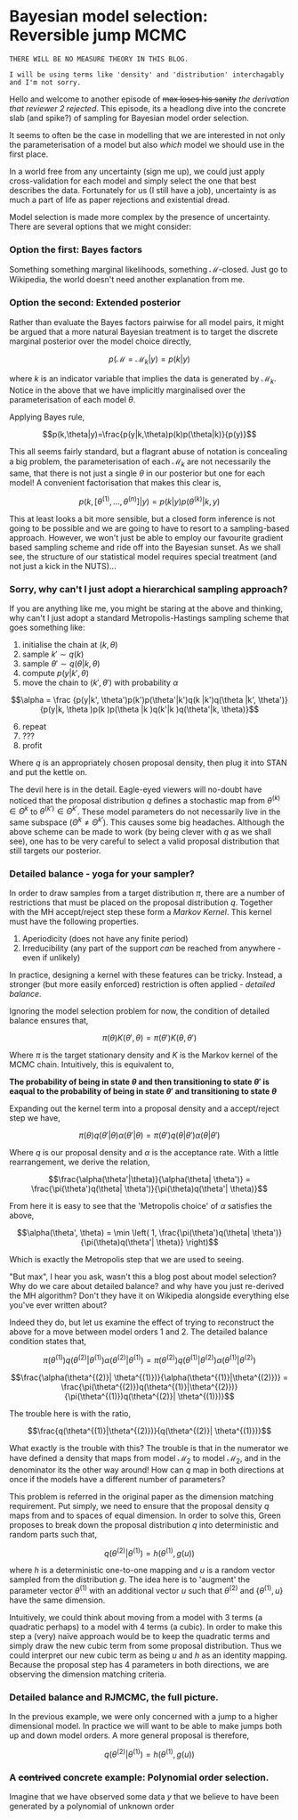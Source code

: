 # Bayesian model selection: Reversible jump MCMC

    THERE WILL BE NO MEASURE THEORY IN THIS BLOG.

    I will be using terms like 'density' and 'distribution' interchagably and I'm not sorry. 

Hello and welcome to another episode of <s>max loses his sanity</s> *the derivation that reviewer 2 rejected*. This episode, its a headlong dive into the concrete slab (and spike?) of sampling for Bayesian model order selection.

It seems to often be the case in modelling that we are interested in not only the parameterisation of a model but also *which* model we should use in the first place. 

In a world free from any uncertainty (sign me up), we could just apply cross-validation for each model and simply select the one that best describes the data. Fortunately for us (I still have a job), uncertainty is as much a part of life as paper rejections and existential dread.  

Model selection is made more complex by the presence of uncertainty. There are several options that we might consider:

### Option the first: Bayes factors

Something something marginal likelihoods, something $\mathcal{M}$-closed. Just go to Wikipedia, the world doesn't need another explanation from me.

### Option the second: Extended posterior

Rather than evaluate the Bayes factors pairwise for all model pairs, it might be argued that a more natural Bayesian treatment is to target the discrete marginal posterior over the model choice directly,

$$p(\mathcal{M} = \mathcal{M}_k|y) = p(k|y)$$

where $k$ is an indicator variable that implies the data is generated by $\mathcal{M}_k$. Notice in the above that we have implicitly marginalised over the parameterisation of each model $\theta$.

Applying Bayes rule,

$$p(k,\theta|y)=\frac{p(y|k,\theta)p(k)p(\theta|k)}{p(y)}$$

This all seems fairly standard, but a flagrant abuse of notation is concealing a big problem, the parameterisation of each $\mathcal{M}_k$ are not necessarily the same, that there is not just a single $\theta$ in our posterior but one for each model! A convenient factorisation that makes this clear is,

$$p(k, [\theta^{(1)}, ...,\theta^{(n)}]|y) = p(k|y)p(\theta^{(k)}|k,y)$$

This at least looks a bit more sensible, but a closed form inference is not going to be possible and we are going to have to resort to a sampling-based approach. However, we won't just be able to employ our favourite gradient based sampling scheme and ride off into the Bayesian sunset. As we shall see, the structure of our statistical model requires special treatment (and not just a kick in the NUTS)...

### Sorry, why can't I just adopt a hierarchical sampling approach?

If you are anything like me, you might be staring at the above and thinking, why can't I just adopt a standard Metropolis-Hastings sampling scheme that goes something like:

1) initialise the chain at ($k, \theta$) 
1) sample $k'\sim q(k)$
2) sample $\theta' \sim q(\theta|k, \theta)$
3) compute $p(y|k', \theta)$
5) move the chain to ($k', \theta'$) with probability $\alpha$ 

$$\alpha = \frac
{p(y|k', \theta')p(k')p(\theta'|k')q(k |k')q(\theta |k', \theta')}
{p(y|k, \theta  )p(k )p(\theta |k )q(k'|k )q(\theta'|k,  \theta)}$$

6) repeat
7) ???
8) profit

Where $q$ is an appropriately chosen proposal density, then plug it into STAN and put the kettle on.

The devil here is in the detail. Eagle-eyed viewers will no-doubt have noticed that the proposal distribution $q$ defines a stochastic map from $\theta^{(k)}\in \Theta^k$ to $\theta^{(k')}\in \Theta^{k'}$. These model parameters do not necessarily live in the same subspace ($\Theta^k \neq \Theta^{k'}$). This causes some big headaches. Although the above scheme can be made to work (by being clever with $q$ as we shall see), one has to be very careful to select a valid proposal distribution that still targets our posterior.   


### Detailed balance - yoga for your sampler?

In order to draw samples from a target distribution $\pi$, there are a number of restrictions that must be placed on the proposal distribution $q$. Together with the MH accept/reject step these form a *Markov Kernel*. This kernel must have the following properties.

1) Aperiodicity (does not have any finite period)
2) Irreducibility (any part of the support *can* be reached from anywhere - even if unlikely)

In practice, designing a kernel with these features can be tricky. Instead, a stronger (but more easily enforced) restriction is often applied - *detailed balance*.

Ignoring the model selection problem for now, the condition of detailed balance ensures that,

$$\pi(\theta)K(\theta', \theta)=\pi(\theta')K(\theta,\theta')$$

Where $\pi$ is the target stationary density and $K$ is the Markov kernel of the MCMC chain. Intuitively, this is equivalent to,

**The probability of being in state $\theta$ and then transitioning to state $\theta'$ is eaqual to the probability of being in state $\theta'$ and transitioning to state $\theta$**

Expanding out the kernel term into a proposal density and a accept/reject step we have,

$$\pi(\theta)q(\theta'| \theta)\alpha(\theta'| \theta)=\pi(\theta')q(\theta|\theta')\alpha(\theta|\theta')$$

Where $q$ is our proposal density and $\alpha$ is the acceptance rate. With a little rearrangement, we derive the relation,

$$\frac{\alpha(\theta'|\theta)}{\alpha(\theta| \theta')} = \frac{\pi(\theta')q(\theta| \theta')}{\pi(\theta)q(\theta'| \theta)}$$

From here it is easy to see that the 'Metropolis choice' of $\alpha$ satisfies the above,

$$\alpha(\theta', \theta) = \min \left( 1,  \frac{\pi(\theta')q(\theta| \theta')}{\pi(\theta)q(\theta'| \theta)} \right)$$

Which is exactly the Metropolis step that we are used to seeing.

"But max", I hear you ask, wasn't this a blog post about model selection? Why do we care about detailed balance? and why have you just re-derived the MH algorithm? Don't they have it on Wikipedia alongside everything else you've ever written about?

Indeed they do, but let us examine the effect of trying to reconstruct the above for a move between model orders 1 and 2. The detailed balance condition states that,

$$\pi(\theta^{(1)})q(\theta^{(2)}| \theta^{(1)})\alpha(\theta^{(2)}| \theta^{(1)})=\pi(\theta^{(2)})q(\theta^{(1)}|\theta^{(2)})\alpha(\theta^{(1)}|\theta^{(2)})$$

$$\frac{\alpha(\theta^{(2)}| \theta^{(1)})}{\alpha(\theta^{(1)}|\theta^{(2)})} = \frac{\pi(\theta^{(2)})q(\theta^{(1)}|\theta^{(2)})}{\pi(\theta^{(1)})q(\theta^{(2)}| \theta^{(1)})}$$

The trouble here is with the ratio,

$$\frac{q(\theta^{(1)}|\theta^{(2)})}{q(\theta^{(2)}| \theta^{(1)})}$$

What exactly is the trouble with this? The trouble is that in the numerator we have defined a density that maps from model $\mathcal{M}_2$ to model $\mathcal{M}_2$, and in the denominator its the other way around! How can $q$ map in both directions at once if the models have a different number of parameters?

This problem is referred in the original paper as the dimension matching requirement. Put simply, we need to ensure that the proposal density $q$ maps from and to spaces of equal dimension. In order to solve this, Green proposes to break down the proposal distribution $q$ into deterministic and random parts such that,

$$q(\theta^{(2)} |\theta^{(1)}) = h(\theta^{(1)}, g(u))$$

where $h$ is a deterministic one-to-one mapping and $u$ is a random vector sampled from the distribution $g$. The idea here is to 'augment' the parameter vector $\theta^{(1)}$ with an additional vector $u$ such that $\theta^{(2)}$ and $\{\theta^{(1)}, u\}$ have the same dimension. 

Intuitively, we could think about moving from a model with 3 terms (a quadratic perhaps) to a model with 4 terms (a cubic). In order to make this step a (very) naïve approach would be to keep the quadratic terms and simply draw the new cubic term from some proposal distribution. Thus we could interpret our new cubic term as being $u$ and $h$ as an identity mapping. Because the proposal step has 4 parameters in both directions, we are observing the dimension matching criteria.

### Detailed balance and RJMCMC, the full picture.

In the previous example, we were only concerned with a jump to a higher dimensional model. In practice we will want to be able to make jumps both up and down model orders. A more general proposal is therefore,

$$q(\theta^{(2)} |\theta^{(1)}) = h(\theta^{(1)}, g(u))$$


### A <s>contrived</s> concrete example: Polynomial order selection. 

Imagine that we have observed some data $y$ that we believe to have been generated by a polynomial of unknown order  
